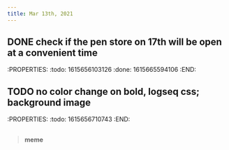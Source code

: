 ```yaml
---
title: Mar 13th, 2021
---
```


## DONE check if the pen store on 17th will be open at a convenient time
:PROPERTIES:
:todo: 1615656103126
:done: 1615665594106
:END:
## TODO no color change on bold, logseq css; background image
:PROPERTIES:
:todo: 1615656710743
:END:
##
> **meme**
##
